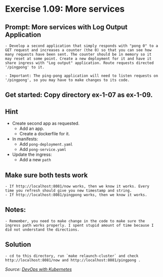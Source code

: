 # Exercise 1.09: More services
## Prompt: More services with Log Output Application
    - Develop a second application that simply responds with "pong 0" to a GET request and increases a counter (the 0) so that you can see how many requests have been sent. The counter should be in memory so it may reset at some point. Create a new deployment for it and have it share ingress with "Log output" application. Route requests directed '/pingpong' to it.

    - Important: The ping-pong application will need to listen requests on '/pingpong', so you may have to make changes to its code.

## Get started: Copy directory ex-1-07 as ex-1-09.
## Hint
- Create second app as requested.
    - Add an app.
    - Create a dockerfile for it.
- In manifests:
    - Add `pong-deployment.yaml`
    - Add `pong-service.yaml`
- Update the ingress:
    - Add a new `path`

## Make sure both tests work
    - If http://localhost:8081/now works, then we know it works. Every time you refresh should give you new timestamp and string.
    - If http://localhost:8081/pingpong works, then we know it works.

## Notes:
    - Remember, you need to make change in the code to make sure the ingress path works properly. I spent stupid amount of time because I did not understand the directions.

## Solution
    - cd to this directory, run `make relaunch-cluster` and check http://localhost:8081/now and http://localhost:8081/pingpong .

<i>Source: [DevOps with Kubernetes](https://devopswithkubernetes.com/part-1/3-introduction-to-networking)</i>